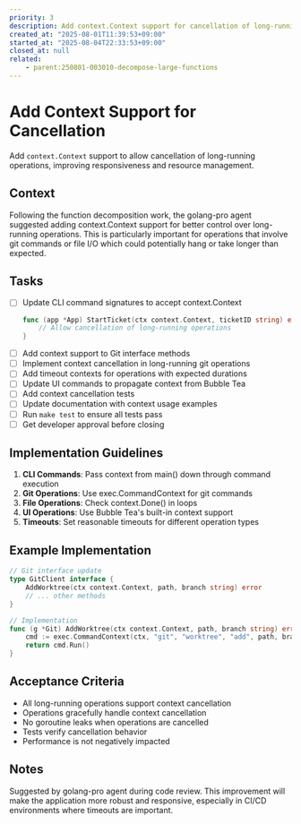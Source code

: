 ```yaml
---
priority: 3
description: Add context.Context support for cancellation of long-running operations
created_at: "2025-08-01T11:39:53+09:00"
started_at: "2025-08-04T22:33:53+09:00"
closed_at: null
related:
    - parent:250801-003010-decompose-large-functions
---
```


# Add Context Support for Cancellation

Add `context.Context` support to allow cancellation of long-running operations, improving responsiveness and resource management.

## Context

Following the function decomposition work, the golang-pro agent suggested adding context.Context support for better control over long-running operations. This is particularly important for operations that involve git commands or file I/O which could potentially hang or take longer than expected.

## Tasks

- [ ] Update CLI command signatures to accept context.Context
  ```go
  func (app *App) StartTicket(ctx context.Context, ticketID string) error {
      // Allow cancellation of long-running operations
  }
  ```
- [ ] Add context support to Git interface methods
- [ ] Implement context cancellation in long-running git operations
- [ ] Add timeout contexts for operations with expected durations
- [ ] Update UI commands to propagate context from Bubble Tea
- [ ] Add context cancellation tests
- [ ] Update documentation with context usage examples
- [ ] Run `make test` to ensure all tests pass
- [ ] Get developer approval before closing

## Implementation Guidelines

1. **CLI Commands**: Pass context from main() down through command execution
2. **Git Operations**: Use exec.CommandContext for git commands
3. **File Operations**: Check context.Done() in loops
4. **UI Operations**: Use Bubble Tea's built-in context support
5. **Timeouts**: Set reasonable timeouts for different operation types

## Example Implementation

```go
// Git interface update
type GitClient interface {
    AddWorktree(ctx context.Context, path, branch string) error
    // ... other methods
}

// Implementation
func (g *Git) AddWorktree(ctx context.Context, path, branch string) error {
    cmd := exec.CommandContext(ctx, "git", "worktree", "add", path, branch)
    return cmd.Run()
}
```

## Acceptance Criteria

- All long-running operations support context cancellation
- Operations gracefully handle context cancellation
- No goroutine leaks when operations are cancelled
- Tests verify cancellation behavior
- Performance is not negatively impacted

## Notes

Suggested by golang-pro agent during code review. This improvement will make the application more robust and responsive, especially in CI/CD environments where timeouts are important.